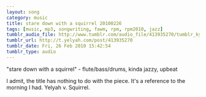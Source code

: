 ```yaml
---
layout: song
category: music
title: stare down with a squirrel 20100226
tags: [music, mp3, songwriting, fawm, rpm, rpm2010, jazz]
tumblr_audio_file: http://www.tumblr.com/audio_file/413935270/tumblr_kygxniRkGE1qzo4ep
tumblr_url: http://t.yelyah.com/post/413935270
tumblr_date: Fri, 26 Feb 2010 15:42:54
tumblr_type: audio
---
```

"stare down with a squirrel" - flute/bass/drums, kinda jazzy, upbeat

I admit, the title has nothing to do with the piece. It's a reference to the morning I had. Yelyah v. Squirrel.

